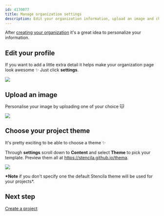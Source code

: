 ```yaml
---
id: 4170077
title: Manage organization settings
description: Edit your organization information, upload an image and choose your project theme
---
```


After [creating your organization](https://hackmd.io/HzFwQFPuQvGpn_VZpa49yA) it's a great idea to personalize your information.

## Edit your profile

If you want to add a little extra detail it helps make your organization page look awesome :sparkles: Just click **settings**.

![](http://stencila.github.io/hub/orgs-new-owner-data-labelprofile-fields.png)

## Upload an image

Personalise your image by uploading one of your choice :cat:

![](https://i.imgur.com/3AL5q3T.png)

## Choose your project theme

It's pretty exciting to be able to choose a theme :sparkles:

Through **settings** scroll down to **Content** and select **Theme** to pick your template. Preview them all at https://stencila.github.io/thema.

![](http://stencila.github.io/hub/biotech-corp-settings-owner-data-labelimage-form.png)

**\*Note** if you don't specify one the default Stencila theme will be used for your projects\*.

## Next step

[Create a project](https://hackmd.io/u3DIkALuSL2oTcx6JU4aZQ)
